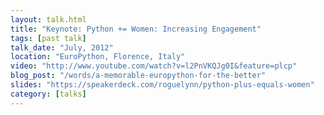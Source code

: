 ```yaml
---
layout: talk.html
title: "Keynote: Python += Women: Increasing Engagement"
tags: [past talk]
talk_date: "July, 2012"
location: "EuroPython, Florence, Italy"
video: "http://www.youtube.com/watch?v=l2PnVKQJg0I&feature=plcp"
blog_post: "/words/a-memorable-europython-for-the-better"
slides: "https://speakerdeck.com/roguelynn/python-plus-equals-women"
category: [talks]
---
```

